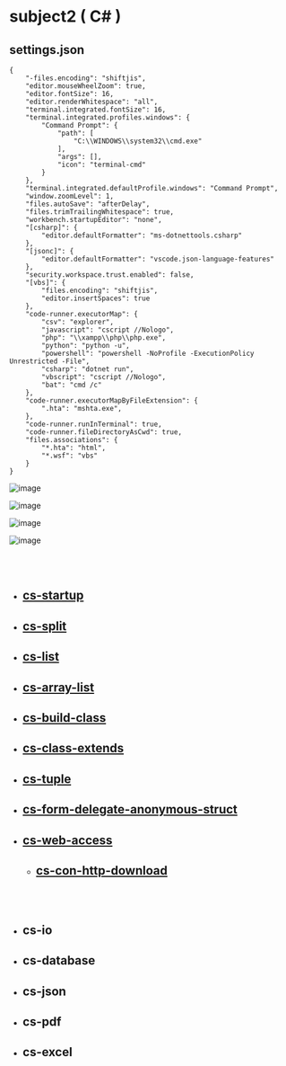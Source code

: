 # subject2 ( C# )

## settings.json
```
{
    "-files.encoding": "shiftjis",
    "editor.mouseWheelZoom": true,
    "editor.fontSize": 16,
    "editor.renderWhitespace": "all",
    "terminal.integrated.fontSize": 16,
    "terminal.integrated.profiles.windows": {
        "Command Prompt": {
            "path": [
                "C:\\WINDOWS\\system32\\cmd.exe"
            ],
            "args": [],
            "icon": "terminal-cmd"
        }
    },
    "terminal.integrated.defaultProfile.windows": "Command Prompt",
    "window.zoomLevel": 1,
    "files.autoSave": "afterDelay",
    "files.trimTrailingWhitespace": true,
    "workbench.startupEditor": "none",
    "[csharp]": {
        "editor.defaultFormatter": "ms-dotnettools.csharp"
    },
    "[jsonc]": {
        "editor.defaultFormatter": "vscode.json-language-features"
    },
    "security.workspace.trust.enabled": false,
    "[vbs]": {
        "files.encoding": "shiftjis",
        "editor.insertSpaces": true
    },
    "code-runner.executorMap": {
        "csv": "explorer",
        "javascript": "cscript //Nologo",
        "php": "\\xampp\\php\\php.exe",
        "python": "python -u",
        "powershell": "powershell -NoProfile -ExecutionPolicy Unrestricted -File",
        "csharp": "dotnet run",
        "vbscript": "cscript //Nologo",
        "bat": "cmd /c"
    },
    "code-runner.executorMapByFileExtension": {
        ".hta": "mshta.exe",
    },
    "code-runner.runInTerminal": true,
    "code-runner.fileDirectoryAsCwd": true,
    "files.associations": {
        "*.hta": "html",
        "*.wsf": "vbs"
    }
}
```

![image](https://user-images.githubusercontent.com/1501327/186157220-d5e16d4c-ef6a-4e0b-8e3d-550ddc94b6ae.png)

![image](https://user-images.githubusercontent.com/1501327/186157308-df4fce24-764c-4a77-a1d5-50cbaa95bc67.png)

![image](https://user-images.githubusercontent.com/1501327/186157423-53c2392b-4fce-48bf-bc84-2673cea7218b.png)

![image](https://user-images.githubusercontent.com/1501327/186157618-8bb2e5aa-b0ea-494b-80b3-77e768e2861d.png)

<br><br>

- ## [cs-startup](https://github.com/winofsql/cs-startup)
- ## [cs-split](https://github.com/winofsql/cs-split)
- ## [cs-list](https://github.com/winofsql/cs-list)
- ## [cs-array-list](https://github.com/winofsql/cs-array-list)
- ## [cs-build-class](https://github.com/winofsql/cs-build-class)
- ## [cs-class-extends](https://github.com/winofsql/cs-class-extends)
- ## [cs-tuple](https://github.com/winofsql/cs-tuple)
- ## [cs-form-delegate-anonymous-struct](https://github.com/winofsql/cs-form-delegate-anonymous-struct)
- ## [cs-web-access](https://github.com/winofsql/cs-web-access)
    - ## [cs-con-http-download](https://github.com/winofsql/cs-con-http-download)

<br><br>

- ## cs-io
- ## cs-database
- ## cs-json
- ## cs-pdf
- ## cs-excel
